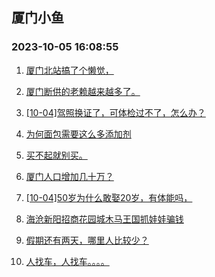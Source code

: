 ## 厦门小鱼 
### 2023-10-05 16:08:55

1. [厦门北站搞了个懒觉，](http://bbs.xmfish.com/read-htm-tid-18082988.html)

2. [厦门断供的老赖越来越多了。](http://bbs.xmfish.com/read-htm-tid-18083006.html)

3. [[10-04]驾照换证了，可体检过不了，怎么办？](http://bbs.xmfish.com/read-htm-tid-18082974.html)

4. [为何面包需要这么多添加剂](http://bbs.xmfish.com/read-htm-tid-18082919.html)

5. [买不起就别买。](http://bbs.xmfish.com/read-htm-tid-18082963.html)

6. [厦门人口增加几十万？](http://bbs.xmfish.com/read-htm-tid-18083086.html)

7. [[10-04]50岁为什么敢娶20岁，有体能吗，](http://bbs.xmfish.com/read-htm-tid-18082930.html)

8. [海沧新阳招商花园城木马王国抓娃娃骗钱](http://bbs.xmfish.com/read-htm-tid-18082998.html)

9. [假期还有两天，哪里人比较少？](http://bbs.xmfish.com/read-htm-tid-18083002.html)

10. [人找车，人找车。。。。](http://bbs.xmfish.com/read-htm-tid-18082929.html)

